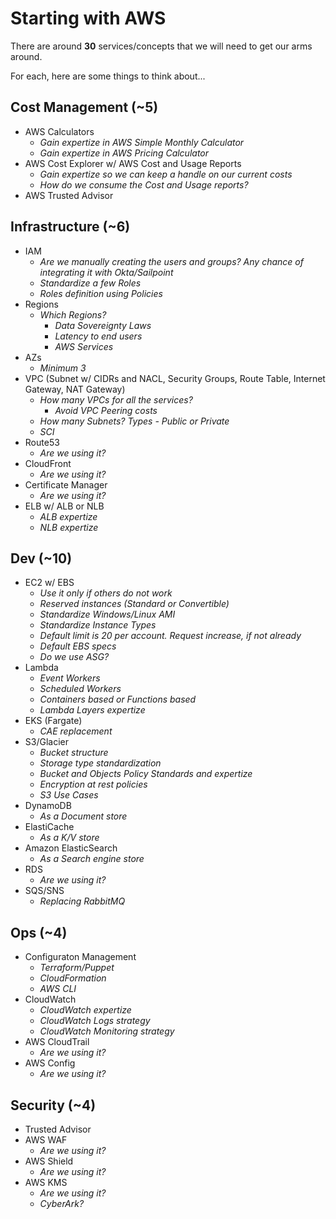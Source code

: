 # Starting with AWS

There are around **30** services/concepts that we will need to get our arms around.

For each, here are some things to think about...

## Cost Management (~5)

- AWS Calculators
  - _Gain expertize in AWS Simple Monthly Calculator_
  - _Gain expertize in AWS Pricing Calculator_
- AWS Cost Explorer w/ AWS Cost and Usage Reports
  - _Gain expertize so we can keep a handle on our current costs_
  - _How do we consume the Cost and Usage reports?_
- AWS Trusted Advisor

## Infrastructure (~6)

- IAM
  - _Are we manually creating the users and groups? Any chance of integrating it with Okta/Sailpoint_
  - _Standardize a few Roles_
  - _Roles definition using Policies_
- Regions
  - _Which Regions?_
    - _Data Sovereignty Laws_
    - _Latency to end users_
    - _AWS Services_
- AZs
  - _Minimum 3_
- VPC (Subnet w/ CIDRs and NACL, Security Groups, Route Table, Internet Gateway, NAT Gateway)
  - _How many VPCs for all the services?_
    - _Avoid VPC Peering costs_
  - _How many Subnets? Types - Public or Private_
  - _SCI_
- Route53
  - _Are we using it?_
- CloudFront
  - _Are we using it?_
- Certificate Manager
  - _Are we using it?_
- ELB w/ ALB or NLB
  - _ALB expertize_
  - _NLB expertize_

## Dev (~10)

- EC2 w/ EBS
  - _Use it only if others do not work_
  - _Reserved instances (Standard or Convertible)_
  - _Standardize Windows/Linux AMI_
  - _Standardize Instance Types_
  - _Default limit is 20 per account. Request increase, if not already_
  - _Default EBS specs_
  - _Do we use ASG?_
- Lambda
  - _Event Workers_
  - _Scheduled Workers_
  - _Containers based or Functions based_
  - _Lambda Layers expertize_
- EKS (Fargate)
  - _CAE replacement_
- S3/Glacier
  - _Bucket structure_
  - _Storage type standardization_
  - _Bucket and Objects Policy Standards and expertize_
  - _Encryption at rest policies_
  - _S3 Use Cases_
- DynamoDB
  - _As a Document store_
- ElastiCache
  - _As a K/V store_
- Amazon ElasticSearch
  - _As a Search engine store_
- RDS
  - _Are we using it?_
- SQS/SNS
  - _Replacing RabbitMQ_

## Ops (~4)

- Configuraton Management
  - _Terraform/Puppet_
  - _CloudFormation_
  - _AWS CLI_
- CloudWatch
  - _CloudWatch expertize_
  - _CloudWatch Logs strategy_
  - _CloudWatch Monitoring strategy_
- AWS CloudTrail
  - _Are we using it?_
- AWS Config
  - _Are we using it?_

## Security (~4)

- Trusted Advisor
- AWS WAF
  - _Are we using it?_
- AWS Shield
  - _Are we using it?_
- AWS KMS
  - _Are we using it?_
  - _CyberArk?_
